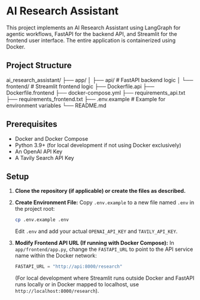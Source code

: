# AI Research Assistant

This project implements an AI Research Assistant using LangGraph for agentic workflows, FastAPI for the backend API, and Streamlit for the frontend user interface. The entire application is containerized using Docker.

## Project Structure

ai_research_assistant/
├── app/
│ ├── api/ # FastAPI backend logic
│ └── frontend/ # Streamlit frontend logic
├── Dockerfile.api
├── Dockerfile.frontend
├── docker-compose.yml
├── requirements_api.txt
├── requirements_frontend.txt
├── .env.example # Example for environment variables
└── README.md


## Prerequisites

- Docker and Docker Compose
- Python 3.9+ (for local development if not using Docker exclusively)
- An OpenAI API Key
- A Tavily Search API Key

## Setup

1.  **Clone the repository (if applicable) or create the files as described.**
2.  **Create Environment File:**
    Copy `.env.example` to a new file named `.env` in the project root:
    ```bash
    cp .env.example .env
    ```
    Edit `.env` and add your actual `OPENAI_API_KEY` and `TAVILY_API_KEY`.

3.  **Modify Frontend API URL (If running with Docker Compose):**
    In `app/frontend/app.py`, change the `FASTAPI_URL` to point to the API service name within the Docker network:
    ```python
    FASTAPI_URL = "http://api:8000/research" 
    ```
    (For local development where Streamlit runs outside Docker and FastAPI runs locally or in Docker mapped to localhost, use `http://localhost:8000/research`).

